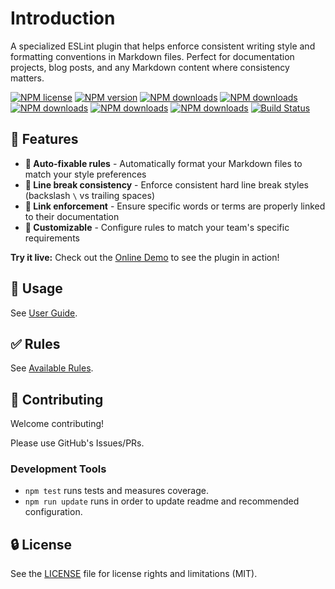# Introduction

A specialized ESLint plugin that helps enforce consistent writing style and formatting conventions in Markdown files. Perfect for documentation projects, blog posts, and any Markdown content where consistency matters.

[![NPM license](https://img.shields.io/npm/l/eslint-plugin-markdown-preferences.svg)](https://www.npmjs.com/package/eslint-plugin-markdown-preferences)
[![NPM version](https://img.shields.io/npm/v/eslint-plugin-markdown-preferences.svg)](https://www.npmjs.com/package/eslint-plugin-markdown-preferences)
[![NPM downloads](https://img.shields.io/badge/dynamic/json.svg?label=downloads&colorB=green&suffix=/day&query=$.downloads&uri=https://api.npmjs.org//downloads/point/last-day/eslint-plugin-markdown-preferences&maxAge=3600)](http://www.npmtrends.com/eslint-plugin-markdown-preferences)
[![NPM downloads](https://img.shields.io/npm/dw/eslint-plugin-markdown-preferences.svg)](http://www.npmtrends.com/eslint-plugin-markdown-preferences)
[![NPM downloads](https://img.shields.io/npm/dm/eslint-plugin-markdown-preferences.svg)](http://www.npmtrends.com/eslint-plugin-markdown-preferences)
[![NPM downloads](https://img.shields.io/npm/dy/eslint-plugin-markdown-preferences.svg)](http://www.npmtrends.com/eslint-plugin-markdown-preferences)
[![NPM downloads](https://img.shields.io/npm/dt/eslint-plugin-markdown-preferences.svg)](http://www.npmtrends.com/eslint-plugin-markdown-preferences)
[![Build Status](https://github.com/ota-meshi/eslint-plugin-markdown-preferences/actions/workflows/NodeCI.yml/badge.svg?branch=main)](https://github.com/ota-meshi/eslint-plugin-markdown-preferences/actions/workflows/NodeCI.yml)

## 📛 Features

- **🔧 Auto-fixable rules** - Automatically format your Markdown files to match your style preferences
- **📝 Line break consistency** - Enforce consistent hard line break styles (backslash `\` vs trailing spaces)
- **🔗 Link enforcement** - Ensure specific words or terms are properly linked to their documentation
- **🎯 Customizable** - Configure rules to match your team's specific requirements

**Try it live:** Check out the [Online Demo](https://eslint-online-playground.netlify.app/#eslint-plugin-markdown-preferences) to see the plugin in action!

## 📖 Usage

See [User Guide](./user-guide/index.md).

## ✅ Rules

See [Available Rules](./rules/index.md).
<!--DOCS_IGNORE_START-->

## 🍻 Contributing

Welcome contributing!

Please use GitHub's Issues/PRs.

### Development Tools

- `npm test` runs tests and measures coverage.  
- `npm run update` runs in order to update readme and recommended configuration.  

## 🔒 License

See the [LICENSE](https://github.com/ota-meshi/eslint-plugin-markdown-preferences/blob/main/LICENSE) file for license rights and limitations (MIT).
